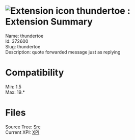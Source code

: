 # ![Extension icon](https://addons.thunderbird.net/static/img/addon-icons/webdev-64.png) thundertoe : Extension Summary

Name: thundertoe  
Id: 372600  
Slug: thundertoe  
Description: quote forwarded message just as replying
  

# Compatibility
Min: 1.5  
Max: 19.*  

# Files

Source Tree: [Src](C:/Dev/Thunderbird/ThunderKdB/xall/xOther/372600-thundertoe/src)  
Current XPI: [XPI](C:/Dev/Thunderbird/ThunderKdB/xall/xOther/372600-thundertoe/xpi)  



